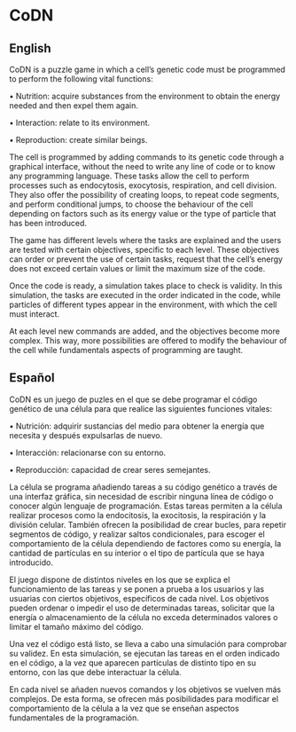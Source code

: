 # CoDN
## English
CoDN is a puzzle game in which a cell’s genetic code must be programmed to perform the following vital functions:

•	Nutrition: acquire substances from the environment to obtain the energy needed and then expel them again.

•	Interaction: relate to its environment.

•	Reproduction: create similar beings.

The cell is programmed by adding commands to its genetic code through a graphical interface, without the need to write any line of code or to know any programming language. These tasks allow the cell to perform processes such as endocytosis, exocytosis, respiration, and cell division. They also offer the possibility of creating loops, to repeat code segments, and perform conditional jumps, to choose the behaviour of the cell depending on factors such as its energy value or the type of particle that has been introduced.

The game has different levels where the tasks are explained and the users are tested with certain objectives, specific to each level. These objectives can order or prevent the use of certain tasks, request that the cell’s energy does not exceed certain values or limit the maximum size of the code.

Once the code is ready, a simulation takes place to check is validity. In this simulation, the tasks are executed in the order indicated in the code, while particles of different types appear in the environment, with which the cell must interact.

At each level new commands are added, and the objectives become more complex. This way, more possibilities are offered to modify the behaviour of the cell while fundamentals aspects of programming are taught.

## Español
CoDN es un juego de puzles en el que se debe programar el código genético de una célula para que realice las siguientes funciones vitales:

•	Nutrición: adquirir sustancias del medio para obtener la energía que necesita y después expulsarlas de nuevo.

•	Interacción: relacionarse con su entorno.

•	Reproducción: capacidad de crear seres semejantes.

La célula se programa añadiendo tareas a su código genético a través de una interfaz gráfica, sin necesidad de escribir ninguna línea de código o conocer algún lenguaje de programación. Estas tareas permiten a la célula realizar procesos como la endocitosis, la exocitosis, la respiración y la división celular. También ofrecen la posibilidad de crear bucles, para repetir segmentos de código, y realizar saltos condicionales, para escoger el comportamiento de la célula dependiendo de factores como su energía, la cantidad de partículas en su interior o el tipo de partícula que se haya introducido.

El juego dispone de distintos niveles en los que se explica el funcionamiento de las tareas y se ponen a prueba a los usuarios y las usuarias con ciertos objetivos, específicos de cada nivel. Los objetivos pueden ordenar o impedir el uso de determinadas tareas, solicitar que la energía o almacenamiento de la célula no exceda determinados valores o limitar el tamaño máximo del código.

Una vez el código está listo, se lleva a cabo una simulación para comprobar su validez. En esta simulación, se ejecutan las tareas en el orden indicado en el código, a la vez que aparecen partículas de distinto tipo en su entorno, con las que debe interactuar la célula.

En cada nivel se añaden nuevos comandos y los objetivos se vuelven más complejos. De esta forma, se ofrecen más posibilidades para modificar el comportamiento de la célula a la vez que se enseñan aspectos fundamentales de la programación.



